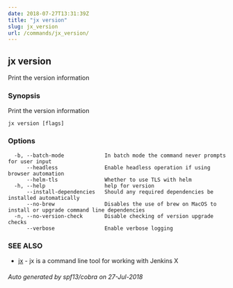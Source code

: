 ```yaml
---
date: 2018-07-27T13:31:39Z
title: "jx version"
slug: jx_version
url: /commands/jx_version/
---
```

## jx version

Print the version information

### Synopsis

Print the version information

```
jx version [flags]
```

### Options

```
  -b, --batch-mode             In batch mode the command never prompts for user input
      --headless               Enable headless operation if using browser automation
      --helm-tls               Whether to use TLS with helm
  -h, --help                   help for version
      --install-dependencies   Should any required dependencies be installed automatically
      --no-brew                Disables the use of brew on MacOS to install or upgrade command line dependencies
  -n, --no-version-check       Disable checking of version upgrade checks
      --verbose                Enable verbose logging
```

### SEE ALSO

* [jx](/commands/jx/)	 - jx is a command line tool for working with Jenkins X

###### Auto generated by spf13/cobra on 27-Jul-2018
